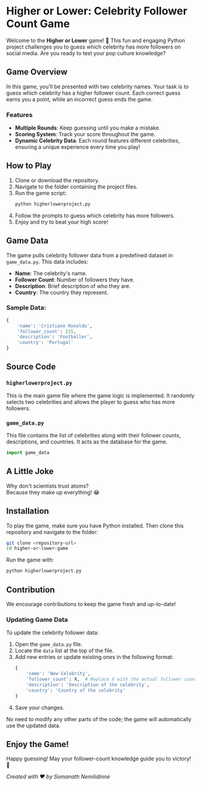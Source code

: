 # Higher or Lower: Celebrity Follower Count Game

Welcome to the **Higher or Lower** game! 🎉 This fun and engaging Python project challenges you to guess which celebrity has more followers on social media. Are you ready to test your pop culture knowledge?

## Game Overview

In this game, you'll be presented with two celebrity names. Your task is to guess which celebrity has a higher follower count. Each correct guess earns you a point, while an incorrect guess ends the game. 

### Features
- **Multiple Rounds**: Keep guessing until you make a mistake.
- **Scoring System**: Track your score throughout the game.
- **Dynamic Celebrity Data**: Each round features different celebrities, ensuring a unique experience every time you play!

## How to Play

1. Clone or download the repository.
2. Navigate to the folder containing the project files.
3. Run the game script:
   ```bash
   python higherlowerproject.py
   ```
4. Follow the prompts to guess which celebrity has more followers.
5. Enjoy and try to beat your high score!

## Game Data

The game pulls celebrity follower data from a predefined dataset in `game_data.py`. This data includes:
- **Name**: The celebrity's name.
- **Follower Count**: Number of followers they have.
- **Description**: Brief description of who they are.
- **Country**: The country they represent.

### Sample Data:
```python
{
    'name': 'Cristiano Ronaldo',
    'follower_count': 215,
    'description': 'Footballer',
    'country': 'Portugal'
}
```

## Source Code

### `higherlowerproject.py`
This is the main game file where the game logic is implemented. It randomly selects two celebrities and allows the player to guess who has more followers.

### `game_data.py`
This file contains the list of celebrities along with their follower counts, descriptions, and countries. It acts as the database for the game.

```python
import game_data
```

## A Little Joke

Why don't scientists trust atoms?  
Because they make up everything! 😂

## Installation

To play the game, make sure you have Python installed. Then clone this repository and navigate to the folder:

```bash
git clone <repository-url>
cd higher-or-lower-game
```

Run the game with:

```bash
python higherlowerproject.py
```
## Contribution

We encourage contributions to keep the game fresh and up-to-date! 

### Updating Game Data
To update the celebrity follower data:
1. Open the `game_data.py` file.
2. Locate the `data` list at the top of the file.
3. Add new entries or update existing ones in the following format:
   ```python
   {
       'name': 'New Celebrity',
       'follower_count': X,  # Replace X with the actual follower count
       'description': 'Description of the celebrity',
       'country': 'Country of the celebrity'
   }
   ```
4. Save your changes.

No need to modify any other parts of the code; the game will automatically use the updated data.

## Enjoy the Game!

Happy guessing! May your follower-count knowledge guide you to victory! 🌟

*Created with ❤️ by Somanath Nemilidinne*
